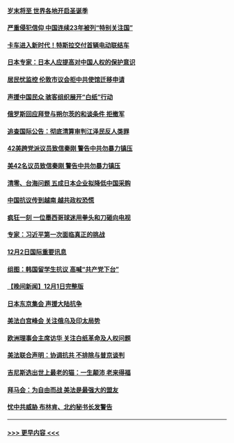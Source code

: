 #### [岁末将至 世界各地开启圣诞季](../pages/prog202/a103589549.md?t=12031051) 
#### [严重侵犯信仰 中国连续23年被列“特别关注国”](../pages/prog202/a103589309.md?t=12031051) 
#### [卡车进入新时代！特斯拉交付首辆电动联结车](../pages/prog202/a103589231.md?t=12031051) 
#### [日本专家：日本人应提高对中国人权的保护意识](../pages/prog202/a103589227.md?t=12031051) 
#### [居民忧监控 伦敦市议会拒中共使馆迁移申请](../pages/prog202/a103589225.md?t=12031051) 
#### [声援中国民众 骇客组织展开“白纸”行动](../pages/prog202/a103589221.md?t=12031051) 
#### [俄罗斯回应拜登与朔尔茨的和谈条件 拒撤军](../pages/prog202/a103589262.md?t=12031051) 
#### [追查国际公告：彻底清算审判江泽民反人类罪](../pages/prog202/a103589219.md?t=12031051) 
#### [42美跨党派议员致信秦刚 警告中共勿暴力镇压](../pages/prog202/a103589213.md?t=12031051) 
#### [美42名议员致信秦刚 警告中共勿暴力镇压](../pages/prog202/a103589163.md?t=12031051) 
#### [清零、台海问题 五成日本企业拟降低中国采购](../pages/prog202/a103589149.md?t=12031051) 
#### [中国抗议传到越南 越共政权恐慌](../pages/prog202/a103589056.md?t=12031051) 
#### [疯狂一刻 一位墨西哥球迷用拳头和刀砸向电视](../pages/prog202/a103589040.md?t=12031051) 
#### [专家：习近平第一次面临真正的挑战](../pages/prog202/a103589037.md?t=12031051) 
#### [12月2日国际重要讯息](../pages/prog202/a103589041.md?t=12031051) 
#### [组图：韩国留学生抗议 高喊“共产党下台”](../pages/prog202/a103589004.md?t=12031051) 
#### [【晚间新闻】12月1日完整版](../pages/prog202/a103588783.md?t=12031051) 
#### [日本东京集会 声援大陆抗争](../pages/prog202/a103588823.md?t=12031051) 
#### [美法白宫峰会 关注俄乌及印太局势](../pages/prog202/a103588659.md?t=12031051) 
#### [欧洲理事会主席访华 关注白纸革命及人权问题](../pages/prog202/a103588661.md?t=12031051) 
#### [美法联合声明：协调抗共 不排除与普京谈判](../pages/prog202/a103588587.md?t=12031051) 
#### [吉尼斯选出世上最老的猫：一生颠沛 老来得福](../pages/prog202/a103588535.md?t=12031051) 
#### [拜马会：为自由而战 美法是最强大的盟友](../pages/prog202/a103588418.md?t=12031051) 
#### [忧中共威胁 布林肯、北约秘书长发警告](../pages/prog202/a103588430.md?t=12031051) 

----
#### [ >>> 更早内容 <<< ](../indexes/prog202-earlier.md)
